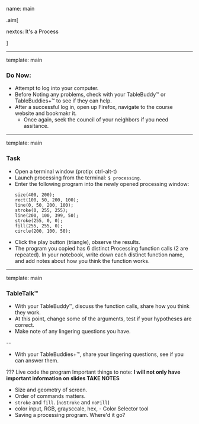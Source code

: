 name: main

.aim[<div>
  nextcs: It's a Process
  </div>]

---
template: main

### Do Now:
- Attempt to log into your computer.
- Before Noting any problems, check with your TableBuddy™ or TableBuddies+™ to see if they can help.
- After a successful log in, open up Firefox, navigate to the course website and bookmakr it.
  - Once again, seek the council of your neighbors if you need assitance.

---
template: main

### Task
- Open a terminal window (protip:  ctrl-alt-t)
- Launch processing from the terminal: `$ processing`.
- Enter the following program into the newly opened processing window:
  ```
  size(400, 200);
  rect(100, 50, 200, 100);
  line(0, 50, 200, 100);
  stroke(0, 255, 255);
  line(200, 100, 399, 50);
  stroke(255, 0, 0);
  fill(255, 255, 0);
  circle(200, 100, 50);
  ```
- Click the play button (triangle), observe the results.
- The program you copied has 6 distinct Processing function calls (2 are repeated). In your notebook, write down each distinct function name, and add notes about how you think the function works.

---
template: main

### TableTalk™
- With your TableBuddy™, discuss the function calls, share how you think they work.
- At this point, change some of the arguments, test if your hypotheses are correct.
- Make note of any lingering questions you have.

--
- With your TableBuddies+™, share your lingering questions, see if you can answer them.


???
Live code the program
Important things to note:
__I will not only have important information on slides TAKE NOTES__
- Size and geometry of screen.
- Order of commands matters.
- `stroke` and `fill`. (`noStroke` and `noFill`)
- color input, RGB, graysccale, hex, - Color Selector tool
- Saving a processing program. Where'd it go?
